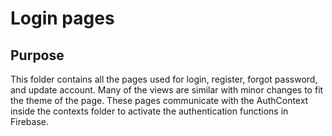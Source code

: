 # Login pages

## Purpose
This folder contains all the pages used for login, register, forgot password, and update account.
Many of the views are similar with minor changes to fit the theme of the page.
These pages communicate with the AuthContext inside the contexts folder to activate the authentication functions in Firebase.
